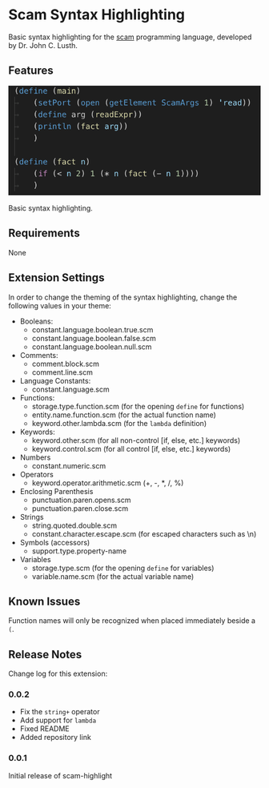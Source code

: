 # Scam Syntax Highlighting

Basic syntax highlighting for the [scam](http://beastie.cs.ua.edu/scam/) programming language,
developed by Dr. John C. Lusth.

## Features

![Scam simple example](scam-screenshot.png)

Basic syntax highlighting.

## Requirements

None

## Extension Settings

In order to change the theming of the syntax highlighting, change the following values in your theme:

- Booleans:
	- constant.language.boolean.true.scm
	- constant.language.boolean.false.scm
	- constant.language.boolean.null.scm
- Comments:
	- comment.block.scm
	- comment.line.scm
- Language Constants:
	- constant.language.scm
- Functions:
	- storage.type.function.scm (for the opening `define` for functions)
	- entity.name.function.scm (for the actual function name)
	- keyword.other.lambda.scm (for the `lambda` definition)
- Keywords:
	- keyword.other.scm (for all non-control [if, else, etc.] keywords)
	- keyword.control.scm (for all control [if, else, etc.] keywords)
- Numbers
	- constant.numeric.scm
- Operators
	- keyword.operator.arithmetic.scm (+, -, *, /, %)
- Enclosing Parenthesis
	- punctuation.paren.opens.scm
	- punctuation.paren.close.scm
- Strings
	- string.quoted.double.scm
	- constant.character.escape.scm (for escaped characters such as \n)
- Symbols (accessors)
	- support.type.property-name
- Variables
	- storage.type.scm (for the opening `define` for variables)
	- variable.name.scm (for the actual variable name)


## Known Issues

Function names will only be recognized when placed immediately beside a `(`.

## Release Notes

Change log for this extension:

### 0.0.2

- Fix the `string+` operator
- Add support for `lambda`
- Fixed README
- Added repository link

### 0.0.1

Initial release of scam-highlight

